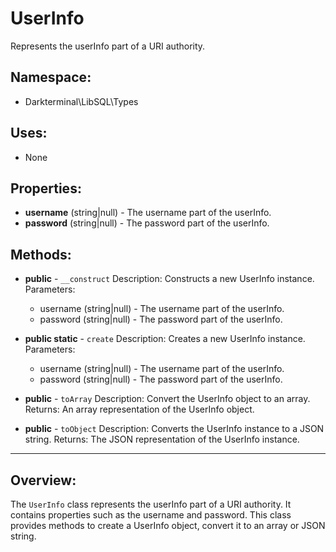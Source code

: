 # UserInfo

Represents the userInfo part of a URI authority.

## Namespace:
- Darkterminal\LibSQL\Types

## Uses:
- None

## Properties:
- **username** (string|null) - The username part of the userInfo.
- **password** (string|null) - The password part of the userInfo.

## Methods:
- **public** - `__construct`
Description: Constructs a new UserInfo instance.
Parameters:
  - username (string|null) - The username part of the userInfo.
  - password (string|null) - The password part of the userInfo.

- **public static** - `create`
Description: Creates a new UserInfo instance.
Parameters:
  - username (string|null) - The username part of the userInfo.
  - password (string|null) - The password part of the userInfo.

- **public** - `toArray`
Description: Convert the UserInfo object to an array.
Returns: An array representation of the UserInfo object.

- **public** - `toObject`
Description: Converts the UserInfo instance to a JSON string.
Returns: The JSON representation of the UserInfo instance.

---

## Overview:
The `UserInfo` class represents the userInfo part of a URI authority. It contains properties such as the username and password. This class provides methods to create a UserInfo object, convert it to an array or JSON string.

